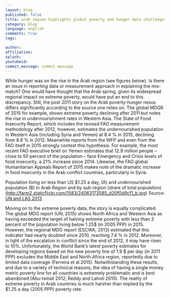 ```yaml
---
layout: blog
published: false
title: arab region highlights global poverty and hunger data challenges
category: blog
language: english
comments: true
tags: 

author: 
affiliation: 
splash: 
youtubeid: 
commit_message: commit message
---
```

While hunger was on the rise in the Arab region (see figures below). Is there an issue in reporting data or measurement approach in explaining the mis-match? One would have thought that the Arab spring, given its widespread regional impact on extreme poverty, would have put an end to this discrepancy. Still, the post 2011 story on the Arab poverty-hunger nexus differs significantly according to the source one relies on. The global MDGR of 2015 for example, shows extreme poverty declining after 2011 but notes the rise in undernourishment rates in Western Asia. The State of Food Insecurity Report, which includes the revised FAO measurement methodology after 2012, however, estimates the undernourished population in Western Asia (including Syria and Yemen) at 8.4 % in 2015, declining from 8.8 % in 2012. Meanwhile reports from the WFP and even from the FAO itself in 2015 strongly contest this hypothesis. For example, the most recent FAO executive brief on Yemen estimates that 12.9 million people – close to 50 percent of the population – face Emergency and Crisis levels of food insecurity, a 21% increase since 2014. Likewise, the FAO global Humanitarian Appeals Report of 2015 makes note of the dramatic increase in food insecurity in the Arab conflict countries, particularly in Syria. 


Population living on less than US $1.25 a day, (A) and undernourished  population (B) in Arab Region and by sub-region (share of total population) 
(http://farm2.staticflickr.com/1583/24063173585_d20f0d9c11_b.jpg)
Source: [UN and LAS 2013](http://www.undp.org/content/dam/rbas/doc/MDGS%20publications/Arab_MDGR_2013_English.pdf)

Moving on to the extreme poverty data, the story is equally complicated. The global MDG report (UN, 2015) shows North Africa and Western Asia as having exceeded the target of halving extreme poverty with less than 3 percent of the population living below 1.25$ (in 2005 PPP) in 2015. However, the regional MDG report (ESCWA, 2013) estimated that this indicator had nearly doubled since 2010, reaching 7.4 % in 2012. Moreover, in light of the escalation in conflict since the end of 2012, it may have risen to 10%. Unfortunately, the World Bank’s latest poverty estimates for developing regions based on the new poverty line of 1.9 $ per day (in 2011 PPP) excludes the Middle East and North Africa region, reportedly due to limited data coverage (Ferreira et al 2015). Notwithstanding these results, and due to a variety of technical reasons, the idea of having a single money metric poverty line for all countries is extremely problematic and is best abandoned (Abu-Ismail 2012; Reddy and Lahoti 2015). The reality of extreme poverty in Arab countries is much harsher than implied by the $1.25 a day (2005 PPP) poverty rate.